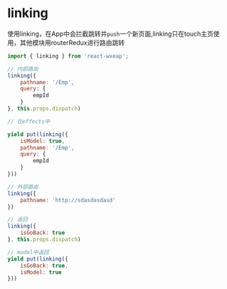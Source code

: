 # linking

使用linking，在App中会拦截跳转并`push`一个新页面,linking只在touch主页使用，其他模块用routerRedux进行路由跳转 

```javascript
import { linking } from 'react-wxeap';

// 内部路由
linking({
    pathname: '/Emp',
    query: {
        empId
    }
}, this.props.dispatch)

// 在effects中

yield put(linking({
    isModel: true,
    pathname: '/Emp',
    query: {
        empId
    }
}))

// 外部路由
linking({
    pathname: 'http://sdasdasdasd'
})

// 返回
linking({
    isGoBack: true
}, this.props.dispatch)

// model中返回
yield put(linking({
    isGoBack: true,
    isModel: true
}))

```